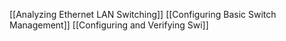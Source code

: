 [[Analyzing Ethernet LAN Switching]]
[[Configuring Basic Switch Management]]
[[Configuring and Verifying Swi]]
